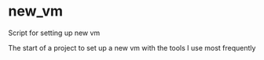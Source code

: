 # new_vm
Script for setting up new vm  

The start of a project to set up a new vm with the tools I use most frequently
